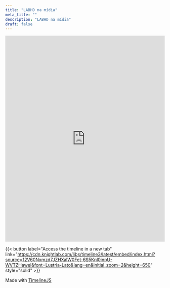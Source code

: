 ```yaml
---
title: "LABHD na mídia"
meta_title: ""
description: "LABHD na mídia"
draft: false
---
```


<iframe src='https://cdn.knightlab.com/libs/timeline3/latest/embed/index.html?source=12V60Nxmzd7JZHXalW0Fet-6S5Knl0inpU-WVTZHaweI&font=Lustria-Lato&lang=en&initial_zoom=2&height=650' width='100%' height='650' webkitallowfullscreen mozallowfullscreen allowfullscreen frameborder='0'></iframe>

{{< button label="Access the timeline in a new tab" link="https://cdn.knightlab.com/libs/timeline3/latest/embed/index.html?source=12V60Nxmzd7JZHXalW0Fet-6S5Knl0inpU-WVTZHaweI&font=Lustria-Lato&lang=en&initial_zoom=2&height=650" style="solid" >}}

Made with [TimelineJS](https://timeline.knightlab.com/)
